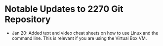 Notable Updates to 2270 Git Repository
========

- Jan 20: Added text and video cheat sheets on how to use Linux and
  the command line. This is relevant if you are using the Virtual Box
  VM.
